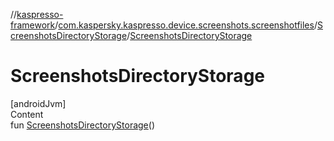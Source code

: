 //[kaspresso-framework](../../index.md)/[com.kaspersky.kaspresso.device.screenshots.screenshotfiles](../index.md)/[ScreenshotsDirectoryStorage](index.md)/[ScreenshotsDirectoryStorage](-screenshots-directory-storage.md)



# ScreenshotsDirectoryStorage  
[androidJvm]  
Content  
fun [ScreenshotsDirectoryStorage](-screenshots-directory-storage.md)()  



